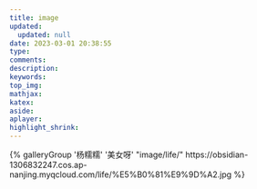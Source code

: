 ```yaml
---
title: image
updated:
  updated: null
date: 2023-03-01 20:38:55
type:
comments:
description:
keywords:
top_img:
mathjax:
katex:
aside:
aplayer:
highlight_shrink:
---
```

<div class="gallery-group-main">
{% galleryGroup '杨糯糯' '美女呀' "image/life/" https://obsidian-1306832247.cos.ap-nanjing.myqcloud.com/life/%E5%B0%81%E9%9D%A2.jpg %}

</div>
